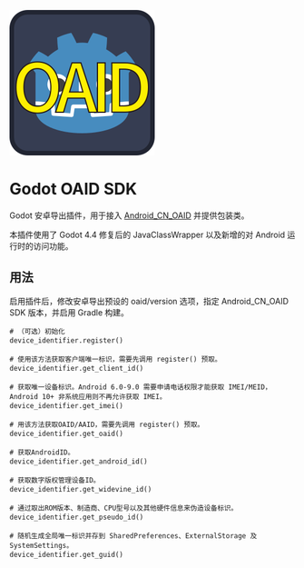 ![icon](icon.svg)
# Godot OAID SDK
Godot 安卓导出插件，用于接入 [Android_CN_OAID](https://github.com/gzu-liyujiang/Android_CN_OAID) 并提供包装类。

本插件使用了 Godot 4.4 修复后的 JavaClassWrapper 以及新增的对 Android 运行时的访问功能。

## 用法
启用插件后，修改安卓导出预设的 oaid/version 选项，指定 Android_CN_OAID SDK 版本，并启用 Gradle 构建。

```GDScript
# （可选）初始化
device_identifier.register()

# 使用该方法获取客户端唯一标识，需要先调用 register() 预取。
device_identifier.get_client_id()

# 获取唯一设备标识。Android 6.0-9.0 需要申请电话权限才能获取 IMEI/MEID，Android 10+ 非系统应用则不再允许获取 IMEI。
device_identifier.get_imei()

# 用该方法获取OAID/AAID，需要先调用 register() 预取。
device_identifier.get_oaid()

# 获取AndroidID。
device_identifier.get_android_id()

# 获取数字版权管理设备ID。
device_identifier.get_widevine_id()

# 通过取出ROM版本、制造商、CPU型号以及其他硬件信息来伪造设备标识。
device_identifier.get_pseudo_id()

# 随机生成全局唯一标识并存到 SharedPreferences、ExternalStorage 及 SystemSettings。
device_identifier.get_guid()
```
